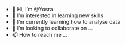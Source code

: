 - 👋 Hi, I’m @Yosra 
- 👀 I’m interested in learning new skills 
- 🌱 I’m currently learning how to analyse data 
- 💞️ I’m looking to collaborate on ...
- 📫 How to reach me ...

<!---
Yososamo/Yososamo is a ✨ special ✨ repository because its `README.md` (this file) appears on your GitHub profile.
You can click the Preview link to take a look at your changes.
--->
